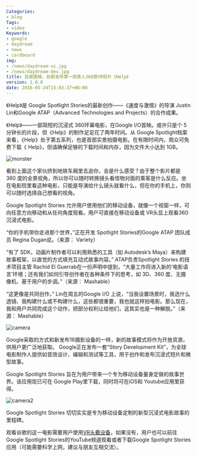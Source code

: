 ```yaml
---
Categories:
- blog
Tags:
- video
Keywords:
- google
- daydream
- news
- cardboard
img:
- /news/daydream-ui.jpg
- /news/daydream-dev.jpg
title: 巨兽围城，谷歌发布第一部真人360度VR短片《Help》
version: 1.0.0
date: 2016-05-24T15:03:37+08:00
---
```


《Help》是 Google Spotlight Stories的最新创作——《速度与激情》的导演 Justin Lin和Google ATAP（Advanced Technologies and Projects）的合作成果。

《Help》——一部简短的沉浸式 360环幕电影，在Google I/O首映。或许只是个 5分钟长的片段，但《Help》的制作足足花了两年时间。从 Google Spotlight档案来看，《Help》处于第五系列，也是首部实景拍摄电影。在有限时间内，观众可免费下载《 Help》，但请确保足够的下载时间和内存，因为文件大小达到 1GB。

![monster](http://cdn.pingwest.com/wp-content/uploads/2015/07/help1.jpg)

看到上面这个家伙挤到地铁车厢里去追你，会是什么感受？由于整个影片都是 360 度的全景视角，所以你可以随时转换镜头看怪物对面的乘客是什么反应。坐在电影院里看这种电影，只能是导演给什么镜头就看什么，但在你的手机上，你则可以随时选择自己想看的视角。

Google Spotlight Stories 允许用户使用他们的移动设备，就像一个视窗一样，可向任意方向移动和从任何角度观看。用户可直接在移动设备或 VR头显上观看360 沉浸式电影。

“你的手机带你走进那个世界，”正在开发 Spotlight Stories的Google ATAP 团队成员 Regina Dugan说。（来源： Variety）

“有了 SDK，动画片制作者可以利用熟悉的工具（如 Autodesk’s Maya）来构建故事框架，以直觉的方式填充互动式故事内容。” ATAP负责Spotlight Stories 的技术项目主管 Rachid El Guerrab在一份声明中提到，“大量工作将进入新的‘电影语言’环境；还有我们如何引导创作者在各种条件下的思考，如 3D、360 度、无摄像机、基于用户的步调。”（来源： Mashable）

“这更像是共同创作，” Lin在周五的Google I/O 上说，“当我设置场景时，我选什么透镜、我构建什么或不构建什么，这些都很重要，我也就这样拍电影。那么现在，我和用户共同完成这个动作，把部分权利让给他们，这其实也是一种解脱。”（来源： Mashable）

![camera](http://yivian.com/wp-content/uploads/2015/06/6057b4c9243a80d4c2538edbd0c79940.jpg)

Google采取的方式和新发布16摄影设备的一样，新的故事模式将作为开放资源，供用户更广泛地获取。 Google正在发布一套“Story Development Kit”，为全球电影制作人提供如音效设计、编辑和测试等工具，用于创作和发布沉浸式短片和微型故事。

Google Spotlight Stories 旨在为用户带来一个专为移动设备量身定做的故事世界。该应用现已可在 Google Play里下载，同时将可在iOS和 Youtube应用里获得。

![camera2](http://yivian.com/wp-content/uploads/2015/06/7663517359f11208d6b3087b298a07b9.jpg)

Google Spotlight Stories 切切实实是专为移动设备定制的新型沉浸式电影故事的里程碑。

观看谷歌的这一电影需要用户使用[VR头戴设备](http://vr.anasit.com/product)，如果没有，用户也可以前往Google Spotlight Stories的YouTube频道观看或者下载Google Spotlight Stories应用（可能需要科学上网，建议与朋友互相交流）。
